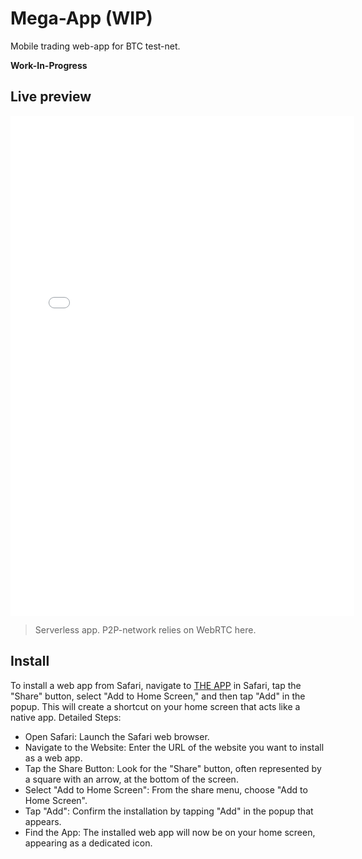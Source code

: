 # Mega-App (WIP)

Mobile trading web-app for BTC test-net.

**Work-In-Progress**

## Live preview

<div style="position: relative;display:inline-block; height: 800px; width: 550px">
<iframe src="../webapp" style="position: relative;display:inline-block; height: 100%; width: 100%; border:none"></iframe>
</div>

> Serverless app. P2P-network relies on WebRTC here.

## Install


To install a web app from Safari, navigate to [THE APP](https://dk14.github.io/wolfram-mega/webapp/) in Safari, tap the "Share" button, select "Add to Home Screen," and then tap "Add" in the popup. This will create a shortcut on your home screen that acts like a native app. 
Detailed Steps:
- Open Safari: Launch the Safari web browser.
- Navigate to the Website: Enter the URL of the website you want to install as a web app.
- Tap the Share Button: Look for the "Share" button, often represented by a square with an arrow, at the bottom of the screen.
- Select "Add to Home Screen": From the share menu, choose "Add to Home Screen".
- Tap "Add": Confirm the installation by tapping "Add" in the popup that appears.
- Find the App: The installed web app will now be on your home screen, appearing as a dedicated icon. 
